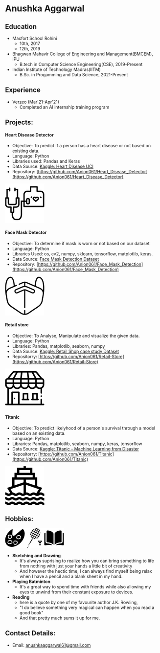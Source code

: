 # Anushka Aggarwal


## Education 
- Maxfort School Rohini 
  - 10th, 2017
  - 12th, 2019
- Bhagwan Mahavir College of Engineering and Management(BMCEM), IPU 
  - B.tech in Computer Science Engineering(CSE), 2019-Present
- Indian Institute of Technology Madras(IITM)
  - B.Sc. in Progamming and Data Science, 2021-Present

## Experience
- Verzeo (Mar'21-Apr'21)
  - Completed an AI internship training program

## Projects:


#### Heart Disease Detector 
- Objective: To predict if a person has a heart disease or not based on existing data. 
- Language: Python
- Libraries used: Pandas and Keras 
- Data Source: [Kaggle: Heart Disease UCI](https://www.kaggle.com/ronitf/heart-disease-uci)
- Repository: [https://github.com/Anion061/Heart_Disease_Detector](https://github.com/Anion061/Heart_Disease_Detector)

![](/images/stethoscope.png)

#### Face Mask Detector
- Objective: To determine if mask is worn or not based on our dataset
- Language: Python
- Libraries Used: os, cv2, numpy, sklearn, tensorflow, matplotlib, keras.
- Data Source: [Face Mask Detection Dataset](https://www.kaggle.com/omkargurav/face-mask-dataset)
- Repository: [https://github.com/Anion061/Face_Mask_Detection](https://github.com/Anion061/Face_Mask_Detection)

![](/images/mask1.png)

#### Retail store
- Objective: To Analyse, Manipulate and visualize the given data.
- Language: Python
- Libraries: Pandas, matplotlib, seaborn, numpy
- Data Source: [Kaggle: Retail Shop case study Dataset](https://www.kaggle.com/amark720/retail-shop-case-study-dataset)
- Repositorry: [https://github.com/Anion061/Retail-Store](https://github.com/Anion061/Retail-Store)

![](/images/retail.png)

#### Titanic
- Objective: To predict likelyhood of a person's survival through a model based on an existing data.
- Language: Python
- Libraries: Pandas, matplotlib, seaborn, numpy, keras, tensorflow
- Data Source: [Kaggle: Titanic - Machine Learning from Disaster](https://www.kaggle.com/c/titanic)
- Repositorry: [https://github.com/Anion061/Titanic](https://github.com/Anion061/Titanic)

![](/images/ship.png)

## Hobbies:
![](/images/paint-palette.png)![](/images/badminton.png)![](/images/open-book.png)
- **Sketching and Drawing**
   - It's always suprising to realize how you can bring something to life from nothing with just your hands a little bit of creativity 
   - And however the hectic time, I can always find myself being relax when I have a pencil and a blank sheet in my hand.  
- **Playing Batminton** 
   - It's a great way to spend time with friends while also allowing my eyes to unwind from their constant exposure to devices.  
- **Reading**
   - here is a quote by one of my favourite author J.K. Rowling, 
   - "I do believe something very magical can happen when you read a good book"
   - And that pretty much sums it up for me.
## Contact Details:
- Email: anushkaaggarwal61@gmail.com
